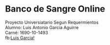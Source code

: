 # Banco de Sangre Online
Proyecto Universiatario Segun Requermientos <br>
Alumno: Luis Antonio Garcia Aguirre<br>
Carné: 1690-10-1493<br>
fb:[Luis Garcia!](http:\\fb.com/Tony)
